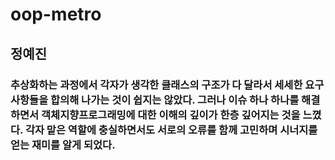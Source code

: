 # oop-metro

## 정예진
### 추상화하는 과정에서 각자가 생각한 클래스의 구조가 다 달라서 세세한 요구사항들을 합의해 나가는 것이 쉽지는 않았다. 그러나 이슈 하나 하나를 해결하면서 객체지향프로그래밍에 대한 이해의 깊이가 한층 깊어지는 것을 느꼈다. 각자 맡은 역할에 충실하면서도 서로의 오류를 함께 고민하며 시너지를 얻는 재미를 알게 되었다.